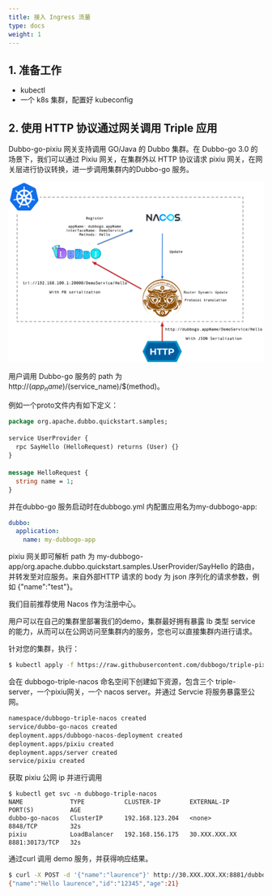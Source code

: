 ```yaml
---
title: 接入 Ingress 流量
type: docs
weight: 1
---
```


## 1. 准备工作

- kubectl
- 一个 k8s 集群，配置好 kubeconfig 

## 2. 使用 HTTP 协议通过网关调用 Triple 应用

Dubbo-go-pixiu 网关支持调用 GO/Java 的 Dubbo 集群。在 Dubbo-go 3.0 的场景下，我们可以通过 Pixiu 网关，在集群外以 HTTP 协议请求 pixiu 网关，在网关层进行协议转换，进一步调用集群内的Dubbo-go 服务。

![image.png](/imgs/docs3-v2/golang-sdk/tasks/pixiu/http_triple/triple-pixiu.png)

用户调用 Dubbo-go 服务的 path 为http://$(app_name)/$(service_name)/$(method)。

例如一个proto文件内有如下定义：

```protobuf
package org.apache.dubbo.quickstart.samples;

service UserProvider {
  rpc SayHello (HelloRequest) returns (User) {}
}

message HelloRequest {
  string name = 1;
}
```

并在dubbo-go 服务启动时在dubbogo.yml 内配置应用名为my-dubbogo-app:

```yaml
dubbo:
  application:
    name: my-dubbogo-app
```

pixiu 网关即可解析 path 为 my-dubbogo-app/org.apache.dubbo.quickstart.samples.UserProvider/SayHello 的路由，并转发至对应服务。来自外部HTTP 请求的 body 为 json 序列化的请求参数，例如 {"name":"test"}。

我们目前推荐使用 Nacos 作为注册中心。

用户可以在自己的集群里部署我们的demo，集群最好拥有暴露 lb 类型 service 的能力，从而可以在公网访问至集群内的服务，您也可以直接集群内进行请求。

针对您的集群，执行：

```bash
$ kubectl apply -f https://raw.githubusercontent.com/dubbogo/triple-pixiu-demo/master/deploy/pixiu-triple-demo.yml
```

会在 dubbogo-triple-nacos 命名空间下创建如下资源，包含三个 triple-server，一个pixiu网关，一个 nacos server。并通过 Servcie 将服务暴露至公网。

```bash
namespace/dubbogo-triple-nacos created
service/dubbo-go-nacos created
deployment.apps/dubbogo-nacos-deployment created
deployment.apps/pixiu created
deployment.apps/server created
service/pixiu created
```

获取 pixiu 公网 ip 并进行调用

```pgsql
$ kubectl get svc -n dubbogo-triple-nacos
NAME             TYPE           CLUSTER-IP        EXTERNAL-IP     PORT(S)          AGE
dubbo-go-nacos   ClusterIP      192.168.123.204   <none>          8848/TCP         32s
pixiu            LoadBalancer   192.168.156.175   30.XXX.XXX.XX   8881:30173/TCP   32s
```

通过curl 调用 demo 服务，并获得响应结果。

```bash
$ curl -X POST -d '{"name":"laurence"}' http://30.XXX.XXX.XX:8881/dubbogoDemoServer/org.apache.dubbo.laurence.samples.UserProvider/SayHello
{"name":"Hello laurence","id":"12345","age":21}
```